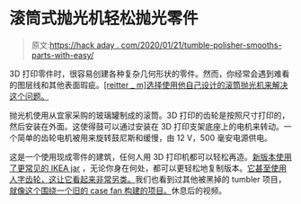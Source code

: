 # 滚筒式抛光机轻松抛光零件

> 原文:[https://hack aday . com/2020/01/21/tumble-polisher-smooths-parts-with-easy/](https://hackaday.com/2020/01/21/tumble-polisher-smooths-parts-with-ease/)

3D 打印零件时，很容易创建各种复杂几何形状的零件。然而，你经常会遇到难看的图层线和其他表面瑕疵。[[reitter _ m]选择使用他自己设计的滚筒抛光机来解决这个问题。](https://www.thingiverse.com/thing:3666116)

抛光机使用从宜家采购的玻璃罐制成的滚筒。3D 打印的齿轮是按照尺寸打印的，然后安装在外面。这使得鼓可以通过安装在 3D 打印支架底座上的电机来转动。一个简单的齿轮电机被用来旋转鼓尼斯和缓慢，由 12 V，500 毫安电源供电。

这是一个使用现成零件的建筑，任何人用 3D 打印机都可以轻松再造。[新版本使用了更常见的 IKEA jar](https://www.thingiverse.com/thing:4076827) ，无论你身在何处，都可以更轻松地复制版本。[它甚至使用人字齿轮，这让它看起来非常另类。](https://en.wikipedia.org/wiki/Herringbone_gear)我们也看到过其他被黑掉的 tumbler 项目，[就像这个围绕一个旧的 case fan 构建的项目。](https://hackaday.com/2018/12/06/fan-based-parts-tumbler-is-a-breeze-to-build/)休息后的视频。